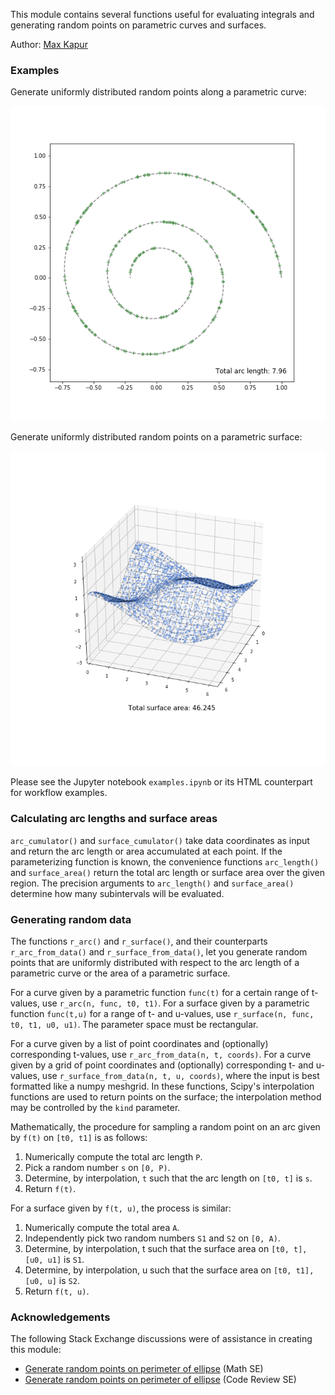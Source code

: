 This module contains several functions useful for evaluating integrals and generating random points on parametric curves and surfaces.

Author: [Max Kapur](maxkapur.com)

### Examples

Generate uniformly distributed random points along a parametric curve:

![spiral](spiral.png)

Generate uniformly distributed random points on a parametric surface:

![wave](wave.png)

Please see the Jupyter notebook `examples.ipynb` or its HTML counterpart for workflow examples.

### Calculating arc lengths and surface areas

`arc_cumulator()` and `surface_cumulator()` take data coordinates as input and return the arc length or area accumulated at each point. If the parameterizing function is known, the convenience functions `arc_length()` and `surface_area()` return the total arc length or surface area over the given region. The precision arguments to `arc_length()` and `surface_area()` determine how many subintervals will be evaluated.

### Generating random data

The functions `r_arc()` and `r_surface()`, and their counterparts `r_arc_from_data()` and `r_surface_from_data()`, let you generate random points that are uniformly distributed with respect to the arc length of a parametric curve or the area of a parametric surface.

For a curve given by a parametric function `func(t)` for a certain range of t-values, use `r_arc(n, func, t0, t1)`. For a surface given by a parametric function `func(t,u)` for a range of t- and u-values, use `r_surface(n, func, t0, t1, u0, u1)`.  The parameter space must be rectangular.

For a curve given by a list of point coordinates and (optionally) corresponding t-values, use `r_arc_from_data(n, t, coords)`. For a curve given by a grid of point coordinates and (optionally) corresponding t- and u-values, use `r_surface_from_data(n, t, u, coords)`, where the input is best formatted like a numpy meshgrid. In these functions, Scipy's interpolation functions are used to return points on the surface; the interpolation method may be controlled by the `kind` parameter.

Mathematically, the procedure for sampling a random point on an arc given by `f(t)` on `[t0, t1]` is as follows: 

 1. Numerically compute the total arc length `P`.
 2. Pick a random number `s` on `[0, P)`. 
 3. Determine, by interpolation, `t` such that the arc length on `[t0, t]` is `s`.
 4. Return `f(t)`.
 
For a surface given by `f(t, u)`, the process is similar: 

 1. Numerically compute the total area `A`. 
 2. Independently pick two random numbers `S1` and `S2` on `[0, A)`.
 3. Determine, by interpolation, t such that the surface area on `[t0, t], [u0, u1]` is `S1`.
 4. Determine, by interpolation, u such that the surface area on `[t0, t1], [u0, u]` is `S2`.
 5. Return `f(t, u)`.
 
### Acknowledgements
The following Stack Exchange discussions were of assistance in creating this module:

 - [Generate random points on perimeter of ellipse](https://math.stackexchange.com/questions/3710402/generate-random-points-on-perimeter-of-ellipse/3718774#3718774) (Math SE)
 - [Generate random points on perimeter of ellipse](https://codereview.stackexchange.com/questions/243590/generate-random-points-on-perimeter-of-ellipse/243697?noredirect=1#comment478326_243697) (Code Review SE)

